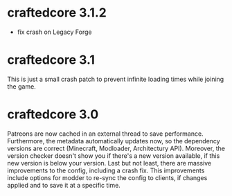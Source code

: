 craftedcore 3.1.2
================
- fix crash on Legacy Forge

craftedcore 3.1
================
This is just a small crash patch to prevent infinite loading times while joining the game.

craftedcore 3.0
================
Patreons are now cached in an external thread to save performance. Furthermore, the metadata automatically updates now, so the dependency versions are correct (Minecraft, Modloader, Architectury API). Moreover, the version checker doesn't show you if there's a new version available, if this new version is below your version. Last but not least, there are massive improvements to the config, including a crash fix. This improvements include options for modder to re-sync the config to clients, if changes applied and to save it at a specific time.